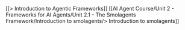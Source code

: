 [[> Introduction to Agentic Frameworks]]
[[AI Agent Course/Unit 2 - Frameworks for AI Agents/Unit 2.1 - The Smolagents Framework/Introduction to smolagents/> Introduction to smolagents]]
